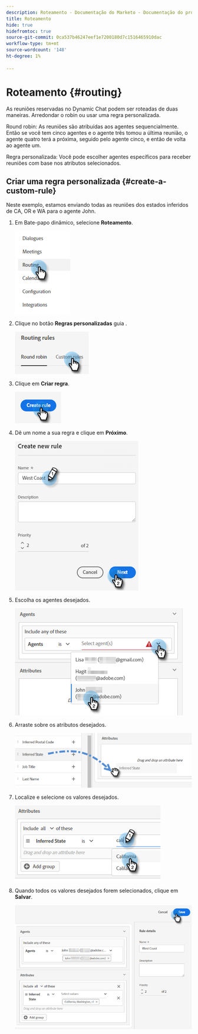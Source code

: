 ```yaml
---
description: Roteamento - Documentação do Marketo - Documentação do produto
title: Roteamento
hide: true
hidefromtoc: true
source-git-commit: 0ca537b46247eef1e7200180d7c1516465910dac
workflow-type: tm+mt
source-wordcount: '148'
ht-degree: 1%

---
```


# Roteamento {#routing}

As reuniões reservadas no Dynamic Chat podem ser roteadas de duas maneiras. Arredondar o robin ou usar uma regra personalizada.

Round robin: As reuniões são atribuídas aos agentes sequencialmente. Então se você tem cinco agentes e o agente três tomou a última reunião, o agente quatro terá a próxima, seguido pelo agente cinco, e então de volta ao agente um.

Regra personalizada: Você pode escolher agentes específicos para receber reuniões com base nos atributos selecionados.

## Criar uma regra personalizada {#create-a-custom-rule}

Neste exemplo, estamos enviando todas as reuniões dos estados inferidos de CA, OR e WA para o agente John.

1. Em Bate-papo dinâmico, selecione **Roteamento**.

   ![](assets/routing-1.png)

1. Clique no botão **Regras personalizadas** guia .

   ![](assets/routing-2.png)

1. Clique em **Criar regra**.

   ![](assets/routing-3.png)

1. Dê um nome a sua regra e clique em **Próximo**.

   ![](assets/routing-4.png)

1. Escolha os agentes desejados.

   ![](assets/routing-5.png)

1. Arraste sobre os atributos desejados.

   ![](assets/routing-6.png)

1. Localize e selecione os valores desejados.

   ![](assets/routing-7.png)

1. Quando todos os valores desejados forem selecionados, clique em **Salvar**.

   ![](assets/routing-8.png)

